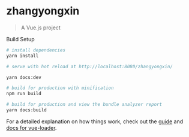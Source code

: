# zhangyongxin

> A Vue.js project

Build Setup

``` bash
# install dependencies
yarn install

# serve with hot reload at http://localhost:8080/zhangyongxin/

yarn docs:dev

# build for production with minification
npm run build

# build for production and view the bundle analyzer report
yarn docs:build
```

For a detailed explanation on how things work, check out the [guide](http://vuejs-templates.github.io/webpack/) and [docs for vue-loader](http://vuejs.github.io/vue-loader).
